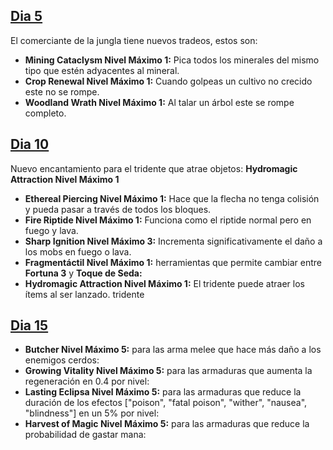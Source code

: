 ## [Dia 5](https://github.com/MiguelVeraXd/Valley-Dimensional-Wiki/blob/main/Main/Wiki/dia%205.md) 

El comerciante de la jungla tiene nuevos tradeos, estos son:

- **Mining Cataclysm Nivel Máximo 1:** Pica todos los minerales del mismo tipo que estén adyacentes al mineral.
- **Crop Renewal Nivel Máximo 1:** Cuando golpeas un cultivo no crecido este no se rompe.
- **Woodland Wrath Nivel Máximo 1:** Al talar un árbol este se rompe completo.

## [Dia 10](https://github.com/MiguelVeraXd/Valley-Dimensional-Wiki/blob/main/Main/Wiki/dia%2010.md)

Nuevo encantamiento para el tridente que atrae objetos: **Hydromagic Attraction Nivel Máximo 1**

- **Ethereal Piercing Nivel Máximo 1:** Hace que la flecha no tenga colisión y pueda pasar a través de todos los bloques.
- **Fire Riptide Nivel Máximo 1:** Funciona como el riptide normal pero en fuego y lava.
- **Sharp Ignition Nivel Máximo 3:** Incrementa significativamente el daño a los mobs en fuego o lava.
- **Fragmentáctil Nivel Máximo 1:** herramientas que permite cambiar entre **Fortuna 3** y **Toque de Seda:**
- **Hydromagic Attraction Nivel Máximo 1:** El tridente puede atraer los ítems al ser lanzado. tridente

## [Dia 15](https://github.com/MiguelVeraXd/Valley-Dimensional-Wiki/blob/main/Main/Wiki/dia%2015.md)

- **Butcher Nivel Máximo 5:** para las arma melee que hace más daño a los enemigos cerdos: 
- **Growing Vitality Nivel Máximo 5:** para las armaduras que aumenta la regeneración en 0.4 por nivel: 
- **Lasting Eclipsa Nivel Máximo 5:** para las armaduras que reduce la duración de los efectos ["poison", "fatal poison", "wither", "nausea", "blindness"] en un 5% por nivel: 
- **Harvest of Magic Nivel Máximo 5:** para las armaduras que reduce la probabilidad de gastar mana: 
